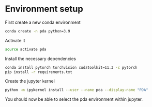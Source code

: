 # Environment setup
First create a new conda environment
```bash
conda create -n pda python=3.9
```

Activate it
```bash
source activate pda
```

Install the necessary dependencies
```bash
conda install pytorch torchvision cudatoolkit=11.3 -c pytorch
pip install -r requirements.txt
```

Create the jupyter kernel
```bash
python -m ipykernel install --user --name pda --display-name "PDA"
```

You should now be able to select the pda environment within jupyter.